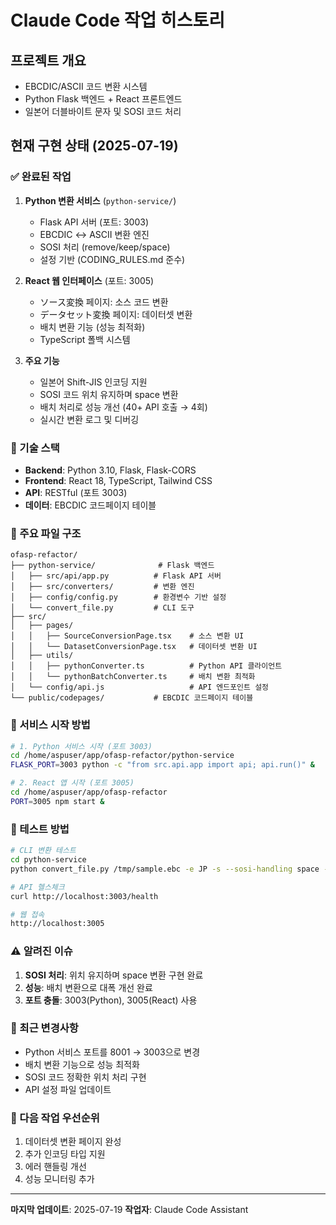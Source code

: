 # Claude Code 작업 히스토리

## 프로젝트 개요
- EBCDIC/ASCII 코드 변환 시스템
- Python Flask 백엔드 + React 프론트엔드
- 일본어 더블바이트 문자 및 SOSI 코드 처리

## 현재 구현 상태 (2025-07-19)

### ✅ 완료된 작업
1. **Python 변환 서비스** (`python-service/`)
   - Flask API 서버 (포트: 3003)
   - EBCDIC ↔ ASCII 변환 엔진
   - SOSI 처리 (remove/keep/space)
   - 설정 기반 (CODING_RULES.md 준수)

2. **React 웹 인터페이스** (포트: 3005)
   - ソース変換 페이지: 소스 코드 변환
   - データセット変換 페이지: 데이터셋 변환
   - 배치 변환 기능 (성능 최적화)
   - TypeScript 폴백 시스템

3. **주요 기능**
   - 일본어 Shift-JIS 인코딩 지원
   - SOSI 코드 위치 유지하며 space 변환
   - 배치 처리로 성능 개선 (40+ API 호출 → 4회)
   - 실시간 변환 로그 및 디버깅

### 🔧 기술 스택
- **Backend**: Python 3.10, Flask, Flask-CORS
- **Frontend**: React 18, TypeScript, Tailwind CSS
- **API**: RESTful (포트 3003)
- **데이터**: EBCDIC 코드페이지 테이블

### 📁 주요 파일 구조
```
ofasp-refactor/
├── python-service/              # Flask 백엔드
│   ├── src/api/app.py          # Flask API 서버
│   ├── src/converters/         # 변환 엔진
│   ├── config/config.py        # 환경변수 기반 설정
│   └── convert_file.py         # CLI 도구
├── src/
│   ├── pages/
│   │   ├── SourceConversionPage.tsx    # 소스 변환 UI
│   │   └── DatasetConversionPage.tsx   # 데이터셋 변환 UI
│   ├── utils/
│   │   ├── pythonConverter.ts          # Python API 클라이언트
│   │   └── pythonBatchConverter.ts     # 배치 변환 최적화
│   └── config/api.js                   # API 엔드포인트 설정
└── public/codepages/           # EBCDIC 코드페이지 테이블
```

### 🚀 서비스 시작 방법
```bash
# 1. Python 서비스 시작 (포트 3003)
cd /home/aspuser/app/ofasp-refactor/python-service
FLASK_PORT=3003 python -c "from src.api.app import api; api.run()" &

# 2. React 앱 시작 (포트 3005)
cd /home/aspuser/app/ofasp-refactor
PORT=3005 npm start &
```

### 🧪 테스트 방법
```bash
# CLI 변환 테스트
cd python-service
python convert_file.py /tmp/sample.ebc -e JP -s --sosi-handling space -o /tmp/output.txt

# API 헬스체크
curl http://localhost:3003/health

# 웹 접속
http://localhost:3005
```

### ⚠️ 알려진 이슈
1. **SOSI 처리**: 위치 유지하며 space 변환 구현 완료
2. **성능**: 배치 변환으로 대폭 개선 완료
3. **포트 충돌**: 3003(Python), 3005(React) 사용

### 🔄 최근 변경사항
- Python 서비스 포트를 8001 → 3003으로 변경
- 배치 변환 기능으로 성능 최적화
- SOSI 코드 정확한 위치 처리 구현
- API 설정 파일 업데이트

### 📝 다음 작업 우선순위
1. 데이터셋 변환 페이지 완성
2. 추가 인코딩 타입 지원
3. 에러 핸들링 개선
4. 성능 모니터링 추가

---
**마지막 업데이트**: 2025-07-19
**작업자**: Claude Code Assistant
